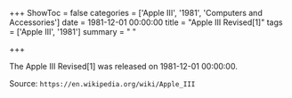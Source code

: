 +++
ShowToc = false
categories = ['Apple III', '1981', 'Computers and Accessories']
date = 1981-12-01 00:00:00
title = "Apple III Revised[1]"
tags = ['Apple III', '1981']
summary = " "

+++

The Apple III Revised[1] was released on 1981-12-01 00:00:00.

Source: `https://en.wikipedia.org/wiki/Apple_III`


